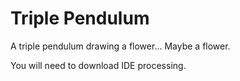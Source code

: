 # Triple Pendulum
 A triple pendulum drawing a flower... Maybe a flower.
 
You will need to download IDE processing.
